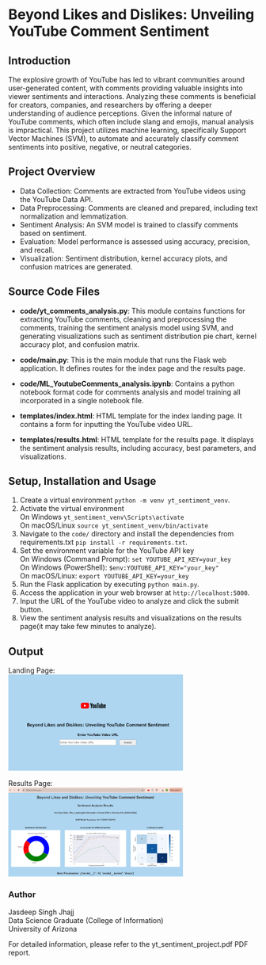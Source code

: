 # Beyond Likes and Dislikes: Unveiling YouTube Comment Sentiment

## Introduction
The explosive growth of YouTube has led to vibrant communities around user-generated content, with comments providing valuable insights into viewer sentiments and interactions. Analyzing these comments is beneficial for creators, companies, and researchers by offering a deeper understanding of audience perceptions. Given the informal nature of YouTube comments, which often include slang and emojis, manual analysis is impractical. This project utilizes machine learning, specifically Support Vector Machines (SVM), to automate and accurately classify comment sentiments into positive, negative, or neutral categories.

## Project Overview
- Data Collection: Comments are extracted from YouTube videos using the YouTube Data API.
- Data Preprocessing: Comments are cleaned and prepared, including text normalization and lemmatization.
- Sentiment Analysis: An SVM model is trained to classify comments based on sentiment.
- Evaluation: Model performance is assessed using accuracy, precision, and recall.
- Visualization: Sentiment distribution, kernel accuracy plots, and confusion matrices are generated.

## Source Code Files
- **code/yt_comments_analysis.py**: This module contains functions for extracting YouTube comments, cleaning and preprocessing the comments, training the sentiment analysis model using SVM, and generating visualizations such as sentiment distribution pie chart, kernel accuracy plot, and confusion matrix.
  
- **code/main.py**: This is the main module that runs the Flask web application. It defines routes for the index page and the results page.

- **code/ML_YoutubeComments_analysis.ipynb**: Contains a python notebook format code for comments analysis and model training all incorporated in a single notebook file.

- **templates/index.html**: HTML template for the index landing page. It contains a form for inputting the YouTube video URL.

- **templates/results.html**: HTML template for the results page. It displays the sentiment analysis results, including accuracy, best parameters, and visualizations.

## Setup, Installation and Usage

1. Create a virtual environment `python -m venv yt_sentiment_venv`.
2. Activate the virtual environment \
    On Windows `yt_sentiment_venv\Scripts\activate` \
    On macOS/Linux `source yt_sentiment_venv/bin/activate`
3. Navigate to the `code/` directory and install the dependencies from requirements.txt `pip install -r requirements.txt`.
4. Set the environment variable for the YouTube API key \
    On Windows (Command Prompt): `set YOUTUBE_API_KEY=your_key` \
    On Windows (PowerShell): `$env:YOUTUBE_API_KEY="your_key"` \
    On macOS/Linux: `export YOUTUBE_API_KEY=your_key`
4. Run the Flask application by executing `python main.py`.
5. Access the application in your web browser at `http://localhost:5000`.
6. Input the URL of the YouTube video to analyze and click the submit button.
7. View the sentiment analysis results and visualizations on the results page(it may take few minutes to analyze).

## Output
Landing Page: \
<img src="images/yt_dashboard_landing.png" alt="Project Logo" width="70%">

Results Page: \
<img src="images/yt_dashboard_results.png" alt="Project Logo" width="70%">

### Author
Jasdeep Singh Jhajj \
Data Science Graduate (College of Information) \
University of Arizona 

For detailed information, please refer to the yt_sentiment_project.pdf PDF report.